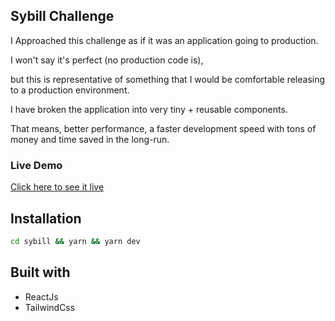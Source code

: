 ## Sybill Challenge

I Approached this challenge as if it was an application going to production.  

I won't say it's perfect (no production code is), 

but this is representative of something that I would be comfortable releasing to a production environment.

I have broken the application into very tiny + reusable components.

That means, better performance, a faster development speed with tons of money and time saved in the long-run.

### Live Demo
[Click here to see it live](https://sybill.vercel.app/)


## Installation
```bash
cd sybill && yarn && yarn dev
```
## Built with 

- ReactJs
- TailwindCss
